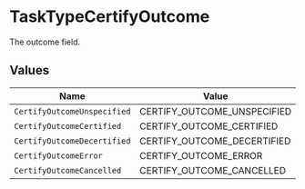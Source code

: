 # TaskTypeCertifyOutcome

The outcome field.


## Values

| Name                        | Value                       |
| --------------------------- | --------------------------- |
| `CertifyOutcomeUnspecified` | CERTIFY_OUTCOME_UNSPECIFIED |
| `CertifyOutcomeCertified`   | CERTIFY_OUTCOME_CERTIFIED   |
| `CertifyOutcomeDecertified` | CERTIFY_OUTCOME_DECERTIFIED |
| `CertifyOutcomeError`       | CERTIFY_OUTCOME_ERROR       |
| `CertifyOutcomeCancelled`   | CERTIFY_OUTCOME_CANCELLED   |